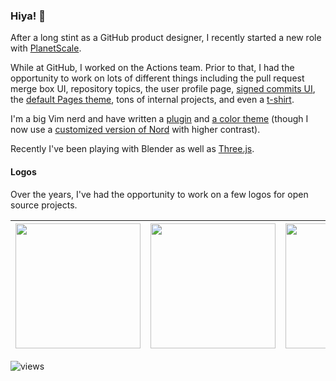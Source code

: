 ### Hiya! 👋

After a long stint as a GitHub product designer, I recently started a new role with [PlanetScale](https://planetscale.com). 

While at GitHub, I worked on the Actions team. Prior to that, I had the opportunity to work on lots of different things including the pull request merge box UI, repository topics, the user profile page, [signed commits UI](https://github.blog/2016-04-05-gpg-signature-verification/), the [default Pages theme](https://github.com/jasonlong/cayman-theme/), tons of internal projects, and even a [t-shirt](https://github.myshopify.com/collections/shirts/products/arctocat).

I'm a big Vim nerd and have written a [plugin](https://github.com/jasonlong/vim-textobj-css) and [a color theme](https://github.com/jasonlong/lavalamp) (though I now use a [customized version of Nord](https://github.com/jasonlong/nordish-vim) with higher contrast).

Recently I've been playing with Blender as well as [Three.js](https://threejs.org/).

#### Logos

Over the years, I've had the opportunity to work on a few logos for open source projects.

| <img src="https://github.com/jasonlong/jasonlong/blob/master/git.png" width="200" /> | <img src="https://github.com/jasonlong/jasonlong/blob/master/libgit2.png" width="200" /> | <img src="https://github.com/jasonlong/jasonlong/blob/master/neovim.png" width="200" /> | <img src="https://github.com/jasonlong/jasonlong/blob/master/tmux.png" width="200" /> | <img src="https://github.com/jasonlong/jasonlong/blob/master/macvim.png" width="100" />
| --- | ------- | ------ | ---- | ------ |

![views](https://github-profile-view-counter.vercel.app/jasonlong/jasonlong)
